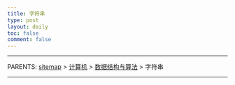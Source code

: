 ```yaml
---
title: 字符串
type: post
layout: daily
toc: false
comment: false
---
```

---
PARENTS: [sitemap](/gknows/sitemap) > [计算机](/gknows/计算机) > [数据结构与算法](/gknows/数据结构与算法) > 字符串

---
